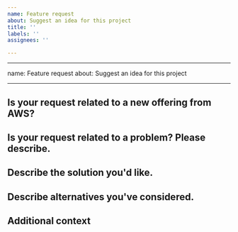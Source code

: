 ```yaml
---
name: Feature request
about: Suggest an idea for this project
title: ''
labels: ''
assignees: ''

---
```


---
name: Feature request
about: Suggest an idea for this project

---

## Is your request related to a new offering from AWS?
<!-- Is this feature available in the AWS provider for Terraform - https://www.terraform.io/docs/providers/aws/index.html -->
<!-- If this feature is not available in the AWS provider, then unfortunately we cannot do anything until it is available -->

## Is your request related to a problem? Please describe.
<!-- A clear and concise description of what the problem is. Ex. I'm always frustrated when ... -->

## Describe the solution you'd like.
<!-- A clear and concise description of what you want to happen -->

## Describe alternatives you've considered.
<!-- A clear and concise description of any alternative solutions or features you've considered -->

## Additional context
<!-- Add any other context or screenshots about the feature request here -->
